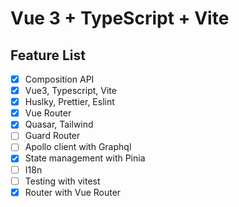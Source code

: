 # Vue 3 + TypeScript + Vite

## Feature List

- [x] Composition API
- [x] Vue3, Typescript, Vite
- [x] Huslky, Prettier, Eslint
- [x] Vue Router
- [x] Quasar, Tailwind
- [ ] Guard Router
- [ ] Apollo client with Graphql
- [x] State management with Pinia
- [ ] I18n
- [ ] Testing with vitest
- [x] Router with Vue Router

